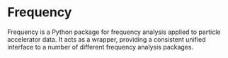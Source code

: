 # Frequency

Frequency is a Python package for frequency analysis applied to particle accelerator data.
It acts as a wrapper, providing a consistent unified interface to a number of different frequency analysis packages.